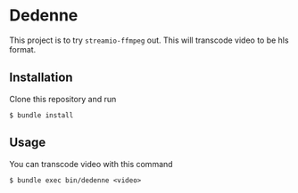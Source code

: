 # Dedenne

This project is to try `streamio-ffmpeg` out. This will transcode video to be hls format.

## Installation

Clone this repository and run

    $ bundle install

## Usage

You can transcode video with this command

    $ bundle exec bin/dedenne <video>
